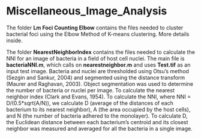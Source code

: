 # Miscellaneous_Image_Analysis

The folder **Lm Foci Counting Elbow** contains the files needed to cluster bacterial foci using the Elbow Method of K-means clustering. More details inside.

The folder **NearestNeighborIndex** contains the files needed to calculate the NNI for an image of bacteria in a field of host cell nuclei. The main file is **bacteriaNNI.m**, which calls on **nearestneighbor.m** and uses **Test.tif** as an input test image. Bacteria and nuclei are thresholded using Otsu’s method (Sezgin and Sankur, 2004) and segmented using the distance transform (Maurer and Raghavan, 2003). Object segmentation was used to determine the number of bacteria or nuclei per image. To calculate the nearest neighbor index (Clark and Evans, 1954). To calculate the NNI, where NNI = D/(0.5*sqrt(A/N)), we calculate D (average of the distances of each bacterium to its nearest neighbor), A (the area occupied by the host cells), and N (the number of bacteria adhered to the monolayer). To calculate D, the Euclidean distance between each bacterium’s centroid and its closest neighbor was measured and averaged for all the bacteria in a single image.
